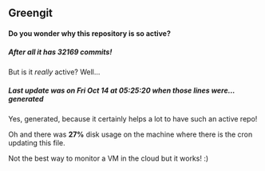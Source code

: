 ## Greengit

#### Do you wonder why this repository is so active?

##### After all it has 32169 commits!

But is it *really* active? Well...

##### Last update was on Fri Oct 14 at 05:25:20 when those lines were... generated

Yes, generated, because it certainly helps a lot to have such an active repo!

Oh and there was **27%** disk usage on the machine
where there is the cron updating this file.

Not the best way to monitor a VM in the cloud but it works! :)
